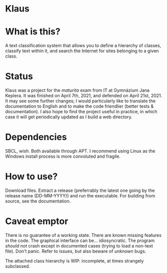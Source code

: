 # Klaus

# What is this?

A text classification system that allows you to define a hierarchy of classes, classify text within it, and search the Internet for sites belonging to a given class.

# Status

Klaus was a project for the *maturita* exam from IT at Gymnázium Jana Keplera. It was finished on April 7th, 2021, and defended on April 21st, 2021. It may see some further changes; I would particularly like to translate the documentation to English and to make the code friendlier (better tests & documentation). I also hope to find the project useful in practice, in which case it will get periodically updated as I build a web directory.

# Dependencies

SBCL, wish. Both available through APT. I recommend using Linux as the Windows install process is more convoluted and fragile.

# How to use?

Download files. Extract a release (preferrably the latest one going by the release name (DD-MM-YYYY)) and run the executable. For building from source, see the documentation.

# Caveat emptor
There is no guarantee of a working state. There are known missing features in the code. The graphical interface can be... idiosyncratic. The program *should not* crash except in documented cases (trying to load a non-text file). Don't panic. Refer to issues, but also beware of *unknown* bugs.

The attached class hierarchy is WIP: incomplete, at times strangely subclassed.
